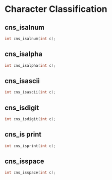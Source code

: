 # Character Classification

## cns_isalnum

```c
int cns_isalnum(int c);
```

## cns_isalpha

```c
int cns_isalpha(int c);
```

## cns_isascii

```c
int cns_isascii(int c);
```

## cns_isdigit

```c
int cns_isdigit(int c);
```

## cns_is print

```c
int cns_isprint(int c);
```

## cns_isspace

```c
int cns_isspace(int c);
```
